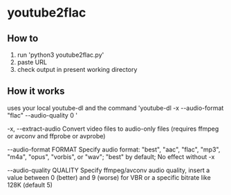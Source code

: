 # youtube2flac

## How to

1. run 'python3 youtube2flac.py'
2. paste URL
3. check output in present working directory

## How it works

uses your local youtube-dl and the command 'youtube-dl -x --audio-format "flac" --audio-quality 0 <URL>'

  -x, --extract-audio
    Convert video files to audio-only files (requires ffmpeg or avconv and ffprobe or avprobe)

  --audio-format FORMAT
    Specify audio format: "best", "aac", "flac", "mp3", "m4a", "opus", "vorbis", or "wav"; "best" by default; No effect without -x

  --audio-quality QUALITY
    Specify ffmpeg/avconv audio quality, insert a value between 0 (better) and 9 (worse) for VBR or a specific bitrate like 128K (default 5)
